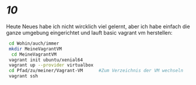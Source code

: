 # _10_
Heute Neues habe ich nicht wircklich viel gelernt, aber ich habe einfach die ganze umgebung eingerichtet und lauft
basic vagrant vm herstellen:

``` bash
 cd Wohin/auch/immer
 mkdir MeineVagrantVM
  cd MeineVagrantVM
 vagrant init ubuntu/xenial64                                                      #Vagrantfile erzeugen
 vagrant up --provider virtualbox                                                  #Virtuelle Maschine erstellen & starten
 cd Pfad/zu/meiner/Vagrant-VM      #Zum Verzeichnis der VM wechseln
 vagrant ssh                   
```